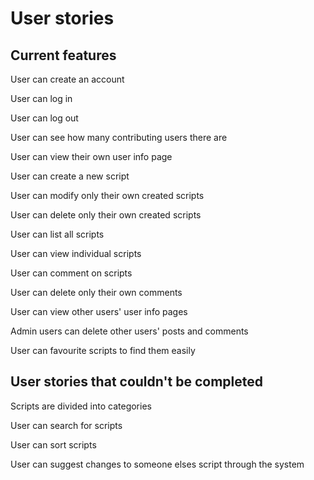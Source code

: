 # User stories
## Current features
User can create an account

User can log in

User can log out

User can see how many contributing users there are

User can view their own user info page

User can create a new script

User can modify only their own created scripts

User can delete only their own created scripts

User can list all scripts

User can view individual scripts

User can comment on scripts

User can delete only their own comments

User can view other users' user info pages

Admin users can delete other users' posts and comments

User can favourite scripts to find them easily

## User stories that couldn't be completed
Scripts are divided into categories

User can search for scripts

User can sort scripts

User can suggest changes to someone elses script through the system
